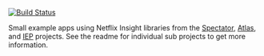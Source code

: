 
[![Build Status](https://travis-ci.org/Netflix-Skunkworks/iep-apps.svg)](https://travis-ci.org/Netflix-Skunkworks/iep-apps/builds)

Small example apps using Netflix Insight libraries from the
[Spectator](https://github.com/Netflix/spectator),
[Atlas](https://github.com/Netflix/atlas), and
[IEP](https://github.com/Netflix/iep) projects. See the readme
for individual sub projects to get more information.


